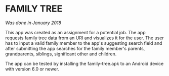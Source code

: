 # FAMILY TREE

_Was done in January 2018_

This app was created as an assignment for a potential job. The app requests family tree data from an
URI and visualizes it for the user. The user has to input a valid family member to the app's
suggesting search field and after submitting the app searches for the family member's parents,
grandparents, siblings, significant other and children.

The app can be tested by installing the family-tree.apk to an Android device with version 6.0 or newer.
